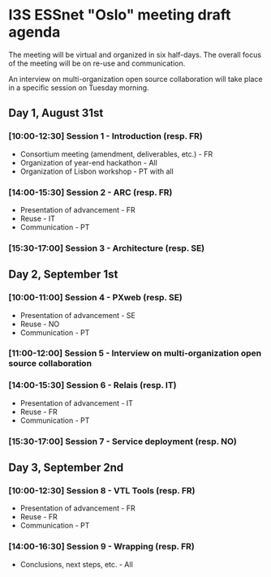 # I3S ESSnet "Oslo" meeting draft agenda

The meeting will be virtual and organized in six half-days. The overall focus of the meeting will be on re-use and communication.

An interview on multi-organization open source collaboration will take place in a specific session on Tuesday morning.
 
## Day 1, August 31st
 
### [10:00-12:30] Session 1 - Introduction (resp. FR)

 * Consortium meeting (amendment, deliverables, etc.) - FR
 * Organization of year-end hackathon - All
 * Organization of Lisbon workshop - PT with all

### [14:00-15:30] Session 2 - ARC (resp. FR)

 * Presentation of advancement - FR
 * Reuse - IT
 * Communication - PT

### [15:30-17:00] Session 3 - Architecture (resp. SE)

## Day 2, September 1st

### [10:00-11:00] Session 4 - PXweb (resp. SE)

 * Presentation of advancement - SE
 * Reuse - NO
 * Communication - PT

### [11:00-12:00] Session 5 - Interview on multi-organization open source collaboration

### [14:00-15:30] Session 6 - Relais (resp. IT)

 * Presentation of advancement - IT
 * Reuse - FR
 * Communication - PT

### [15:30-17:00] Session 7 - Service deployment (resp. NO)

## Day 3, September 2nd
 
### [10:00-12:30] Session 8 - VTL Tools (resp. FR)

 * Presentation of advancement - FR
 * Reuse - FR
 * Communication - PT
 
### [14:00-16:30] Session 9 - Wrapping (resp. FR)

 * Conclusions, next steps, etc. - All
